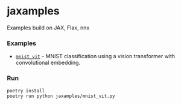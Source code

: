 # jaxamples
Examples build on JAX, Flax, nnx

### **Examples**
* [`mnist_vit`](https://netron.app/?url=https://enpasos.github.io/jax2onnx/onnx/mnist_vit_model.onnx) - MNIST classification using a vision transformer with convolutional embedding. 

### **Run**
```  
poetry install
poetry run python jaxamples/mnist_vit.py
``` 
